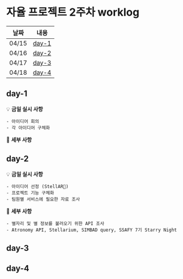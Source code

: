 # 자율 프로젝트 2주차 worklog

|날짜|내용|
|:---:|:---:|
|04/15|[day-1](#day-1)|
|04/16|[day-2](#day-2)|
|04/17|[day-3](#day-3)|
|04/18|[day-4](#day-4)|


## day-1

💡 **금일 실시 사항**

    - 아이디어 회의 
    - 각 아이디어 구체화 

📜 **세부 사항**

    
## day-2

💡 **금일 실시 사항**

    - 아이디어 선정 (StellAR🌟)
    - 프로젝트 기능 구체화
    - 팀원별 서비스에 필요한 자료 조사

📜 **세부 사항**
    
    - 별자리 및 별 정보를 불러오기 위한 API 조사
    - Atronomy API, Stellarium, SIMBAD query, SSAFY 7기 Starry Night

## day-3


## day-4